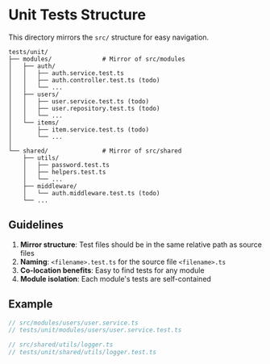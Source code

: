 # Unit Tests Structure

This directory mirrors the `src/` structure for easy navigation.

```
tests/unit/
├── modules/              # Mirror of src/modules
│   ├── auth/
│   │   ├── auth.service.test.ts
│   │   ├── auth.controller.test.ts (todo)
│   │   └── ...
│   ├── users/
│   │   ├── user.service.test.ts (todo)
│   │   ├── user.repository.test.ts (todo)
│   │   └── ...
│   └── items/
│       ├── item.service.test.ts (todo)
│       └── ...
│
└── shared/               # Mirror of src/shared
    ├── utils/
    │   ├── password.test.ts
    │   ├── helpers.test.ts
    │   └── ...
    ├── middleware/
    │   └── auth.middleware.test.ts (todo)
    └── ...
```

## Guidelines

1. **Mirror structure**: Test files should be in the same relative path as source files
2. **Naming**: `<filename>.test.ts` for the source file `<filename>.ts`
3. **Co-location benefits**: Easy to find tests for any module
4. **Module isolation**: Each module's tests are self-contained

## Example

```typescript
// src/modules/users/user.service.ts
// tests/unit/modules/users/user.service.test.ts

// src/shared/utils/logger.ts  
// tests/unit/shared/utils/logger.test.ts
```

